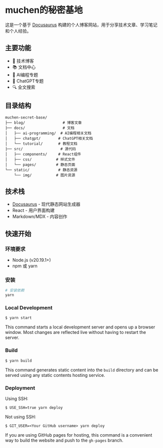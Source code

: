 # muchen的秘密基地

这是一个基于 [Docusaurus](https://docusaurus.io/) 构建的个人博客网站，用于分享技术文章、学习笔记和个人经验。

## 主要功能

- 📝 技术博客
- 📚 文档中心
- 🤖 AI编程专题
- 💬 ChatGPT专题
- 🔍 全文搜索

## 目录结构

```
muchen-secret-base/
├── blog/                 # 博客文章
├── docs/                 # 文档
│   ├── ai-programming/  # AI编程相关文档
│   ├── chatgpt/        # ChatGPT相关文档
│   └── tutorial/       # 教程文档
├── src/                 # 源代码
│   ├── components/     # React组件
│   ├── css/           # 样式文件
│   └── pages/         # 静态页面
└── static/             # 静态资源
    └── img/           # 图片资源
```

## 技术栈

- [Docusaurus](https://docusaurus.io/) - 现代静态网站生成器
- React - 用户界面构建
- Markdown/MDX - 内容创作

## 快速开始

### 环境要求

- Node.js (v20.19.1+)
- npm 或 yarn

### 安装

```bash
# 安装依赖
yarn
```

### Local Development

```
$ yarn start
```

This command starts a local development server and opens up a browser window. Most changes are reflected live without having to restart the server.

### Build

```
$ yarn build
```

This command generates static content into the `build` directory and can be served using any static contents hosting service.

### Deployment

Using SSH:

```
$ USE_SSH=true yarn deploy
```

Not using SSH:

```
$ GIT_USER=<Your GitHub username> yarn deploy
```

If you are using GitHub pages for hosting, this command is a convenient way to build the website and push to the `gh-pages` branch.
